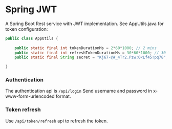 # Spring JWT

A Spring Boot Rest service with JWT implementation.
See AppUtils.java for token configuration:

```java
public class AppUtils {
	
	public static final int tokenDurationMs = 2*60*1000; // 2 mins
	public static final int refreshTokenDurationMs = 30*60*1000; // 30 mins
	public static final String secret = "Kj67-@#_4Tr2.Pzw:0<Lf45!pq78";

}

```

### Authentication

The authentication api is `/api/login`
Send username and password in x-www-form-urlencoded format.

### Token refresh

Use `/api/token/refresh` api to refresh the token.
